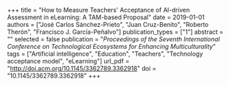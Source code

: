 +++
title = "How to Measure Teachers' Acceptance of AI-driven Assessment in eLearning: A TAM-based Proposal"
date = 2019-01-01
authors = ["José Carlos Sánchez-Prieto", "Juan Cruz-Benito", "Roberto Therón", "Francisco J. García-Peñalvo"]
publication_types = ["1"]
abstract = ""
selected = false
publication = "*Proceedings of the Seventh International Conference on Technological Ecosystems for Enhancing Multiculturality*"
tags = ["Artificial intelligence", "Education", "Teachers", "Technology acceptance model", "eLearning"]
url_pdf = "http://doi.acm.org/10.1145/3362789.3362918"
doi = "10.1145/3362789.3362918"
+++


